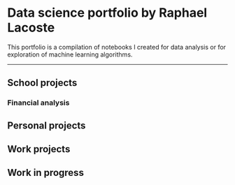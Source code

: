 # Data science portfolio by Raphael Lacoste
This portfolio is a compilation of notebooks I created for data analysis or for exploration of machine learning algorithms.
***

## School projects
### Financial analysis

## Personal projects

## Work projects

## Work in progress
